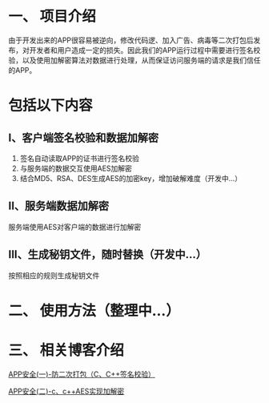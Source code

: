 # 一、 项目介绍
由于开发出来的APP很容易被逆向，修改代码逻、加入广告、病毒等二次打包后发布，对开发者和用户造成一定的损失。因此我们的APP运行过程中需要进行签名校验，以及使用加解密算法对数据进行处理，从而保证访问服务端的请求是我们信任的APP。
# 包括以下内容
## I、客户端签名校验和数据加解密
1. 签名自动读取APP的证书进行签名校验
2. 与服务端的数据交互使用AES加解密
3. 结合MD5、RSA、DES生成AES的加密key，增加破解难度（开发中...）

## II、服务端数据加解密
服务端使用AES对客户端的数据进行加解密

## III、生成秘钥文件，随时替换（开发中...）
按照相应的规则生成秘钥文件

# 二、 使用方法（整理中...）


# 三、 相关博客介绍
[APP安全(一)-防二次打包（C、C++签名校验）](https://blog.csdn.net/mrRuby/article/details/104046640)

[APP安全(二)-c、c++AES实现加解密](https://blog.csdn.net/mrRuby/article/details/104064606)
